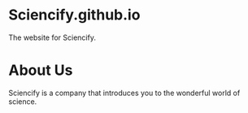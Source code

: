 # Sciencify.github.io
The website for Sciencify.

# About Us
Sciencify is a company that introduces you to the wonderful world of science.
